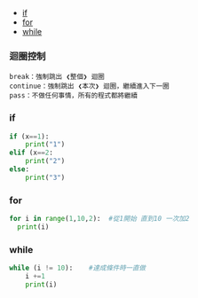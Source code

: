 - [if](if)
- [for](for)
- [while](while)


### 迴圈控制
```
break：強制跳出 ❮整個❯ 迴圈
continue：強制跳出 ❮本次❯ 迴圈，繼續進入下一圈
pass：不做任何事情，所有的程式都將繼續
```

### if
```python
if (x==1):
    print("1")
elif (x==2:
    print("2")
else:
    print("3")
```

### for
```python
for i in range(1,10,2):  #從1開始 直到10 一次加2
  print(i)
```

### while
```python
while (i != 10):    #達成條件時一直做
    i +=1
    print(i)
```
